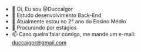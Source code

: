 - 👋 Oi, Eu sou @DuccaIgor
- 👀 Estudo desenvolvimento Back-End
- 🌱 Atualmente estou no 2° ano do Ensino Médio
- 💞️ Procurando por estágios
- 📫 Caso queira falar comigo, me mande um e-mail: duccaigor@gmail.com

<!---
DuccaIgor/DuccaIgor is a ✨ special ✨ repository because its `README.md` (this file) appears on your GitHub profile.
You can click the Preview link to take a look at your changes.
--->

